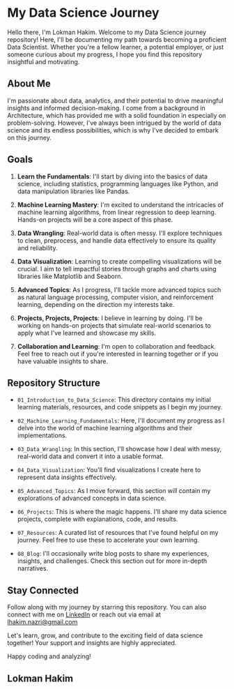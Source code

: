 # My Data Science Journey

Hello there, I'm Lokman Hakim. Welcome to my Data Science journey repository! Here, I'll be documenting my path towards becoming a proficient Data Scientist. Whether you're a fellow learner, a potential employer, or just someone curious about my progress, I hope you find this repository insightful and motivating.

## About Me

I'm passionate about data, analytics, and their potential to drive meaningful insights and informed decision-making. I come from a background in Architecture, which has provided me with a solid foundation in especially on problem-solving. However, I've always been intrigued by the world of data science and its endless possibilities, which is why I've decided to embark on this journey.

## Goals

1. **Learn the Fundamentals**: I'll start by diving into the basics of data science, including statistics, programming languages like Python, and data manipulation libraries like Pandas.

2. **Machine Learning Mastery**: I'm excited to understand the intricacies of machine learning algorithms, from linear regression to deep learning. Hands-on projects will be a core aspect of this phase.

3. **Data Wrangling**: Real-world data is often messy. I'll explore techniques to clean, preprocess, and handle data effectively to ensure its quality and reliability.

4. **Data Visualization**: Learning to create compelling visualizations will be crucial. I aim to tell impactful stories through graphs and charts using libraries like Matplotlib and Seaborn.

5. **Advanced Topics**: As I progress, I'll tackle more advanced topics such as natural language processing, computer vision, and reinforcement learning, depending on the direction my interests take.

6. **Projects, Projects, Projects**: I believe in learning by doing. I'll be working on hands-on projects that simulate real-world scenarios to apply what I've learned and showcase my skills.

7. **Collaboration and Learning**: I'm open to collaboration and feedback. Feel free to reach out if you're interested in learning together or if you have valuable insights to share.

## Repository Structure

- `01_Introduction_to_Data_Science`: This directory contains my initial learning materials, resources, and code snippets as I begin my journey.

- `02_Machine_Learning_Fundamentals`: Here, I'll document my progress as I delve into the world of machine learning algorithms and their implementations.

- `03_Data_Wrangling`: In this section, I'll showcase how I deal with messy, real-world data and convert it into a usable format.

- `04_Data_Visualization`: You'll find visualizations I create here to represent data insights effectively.

- `05_Advanced_Topics`: As I move forward, this section will contain my explorations of advanced concepts in data science.

- `06_Projects`: This is where the magic happens. I'll share my data science projects, complete with explanations, code, and results.

- `07_Resources`: A curated list of resources that I've found helpful on my journey. Feel free to use these to accelerate your own learning.

- `08_Blog`: I'll occasionally write blog posts to share my experiences, insights, and challenges. Check this section out for more in-depth narratives.

## Stay Connected

Follow along with my journey by starring this repository. You can also connect with me on [LinkedIn](https://www.linkedin.com/in/lhakimnazri/) or reach out via email at lhakim.nazri@gmail.com

Let's learn, grow, and contribute to the exciting field of data science together! Your support and insights are highly appreciated.

Happy coding and analyzing!

## Lokman Hakim
